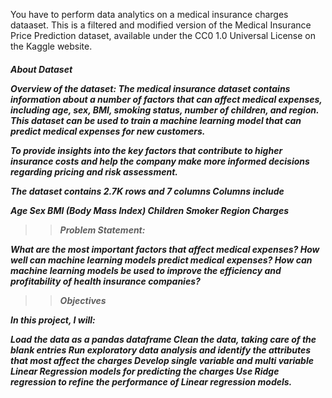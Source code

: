 You have to perform data analytics on a medical insurance charges dataaset. 
This is a filtered and modified version of the Medical Insurance Price Prediction dataset, available under the CC0 1.0 Universal License on the Kaggle website.

<h5>About Dataset

Overview of the dataset:
The medical insurance dataset contains information about a number of factors that can affect medical expenses, including age, sex, BMI, smoking status, number of children, and region. This dataset can be used to train a machine learning model that can predict medical expenses for new customers.

To provide insights into the key factors that contribute to higher insurance costs and help the company make more informed decisions regarding pricing and risk assessment.

The dataset contains 2.7K rows and 7 columns
Columns include

Age
Sex
BMI (Body Mass Index)
Children
Smoker
Region
Charges


>> Problem Statement:

What are the most important factors that affect medical expenses?
How well can machine learning models predict medical expenses?
How can machine learning models be used to improve the efficiency and profitability of health insurance companies?

>> Objectives
>> 
In this project, I will:

Load the data as a pandas dataframe
Clean the data, taking care of the blank entries
Run exploratory data analysis and identify the attributes that most affect the charges
Develop single variable and multi variable Linear Regression models for predicting the charges
Use Ridge regression to refine the performance of Linear regression models.
